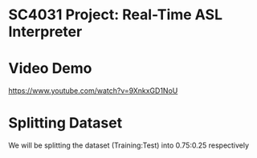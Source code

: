 # SC4031 Project: Real-Time ASL Interpreter

# Video Demo
https://www.youtube.com/watch?v=9XnkxGD1NoU

# Splitting Dataset
We will be splitting the dataset (Training:Test) into 0.75:0.25 respectively

